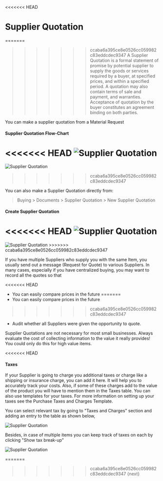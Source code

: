 <<<<<<< HEAD
# Supplier Quotation

=======
>>>>>>> ccaba6a395ce8e0526cc059982c83eddcdec9347
A Supplier Quotation is a formal statement of promise by potential supplier to
supply the goods or services required by a buyer, at specified prices, and
within a specified period. A quotation may also contain terms of sale and
payment, and warranties. Acceptance of quotation by the buyer constitutes an
agreement binding on both parties.

You can make a supplier quotation from a Material Request

#### Supplier Quotation Flow-Chart

<<<<<<< HEAD
![Supplier Quotation](/docs/assets/img/buying/buying_flow.png)
=======
![Supplier Quotation]({{docs_base_url}}/assets/old_images/erpnext/supplier-quotation-f.jpg)
>>>>>>> ccaba6a395ce8e0526cc059982c83eddcdec9347

You can also make a Supplier Quotation directly from:

> Buying > Documents > Supplier Quotation > New Supplier Quotation

#### Create Supplier Quotation

<<<<<<< HEAD
<img class="screenshot" alt="Supplier Quotation" src="/docs/assets/img/buying/supplier-quotation.png">
=======
<img class="screenshot" alt="Supplier Quotation" src="{{docs_base_url}}/assets/img/buying/supplier-quotation.png">
>>>>>>> ccaba6a395ce8e0526cc059982c83eddcdec9347

If you have multiple Suppliers who supply you with the same Item, you
usually send out a message (Request for Quote) to various Suppliers. In
many cases, especially if you have centralized buying, you may want to record
all the quotes so that

<<<<<<< HEAD
  * You can easily compare prices in the future
=======
  * You can easily compare prices in the future 
>>>>>>> ccaba6a395ce8e0526cc059982c83eddcdec9347
  * Audit whether all Suppliers were given the opportunity to quote.

Supplier Quotations are not necessary for most small businesses. Always
evaluate the cost of collecting information to the value it really provides!
You could only do this for high value items.

<<<<<<< HEAD
#### Taxes
If your Supplier is going to charge you additional taxes or charge like a shipping or insurance charge, you can add it here. It will help you to accurately track your costs. Also, if some of these charges add to the value of the product you will have to mention them in the Taxes table. You can also use templates for your taxes. For more information on setting up your taxes see the Purchase Taxes and Charges Template.

You can select relevant tax by going to "Taxes and Charges" section and adding an entry to the table as shown below,

<img class="screenshot" alt="Supplier Quotation" src="/docs/assets/img/buying/add_taxes_to_doc.png">

Besides, in case of multiple items you can keep track of taxes on each by clicking "Show tax break-up"

<img class="screenshot" alt="Supplier Quotation" src="/docs/assets/img/buying/show_tax_breakup.png">

=======
>>>>>>> ccaba6a395ce8e0526cc059982c83eddcdec9347
{next}
